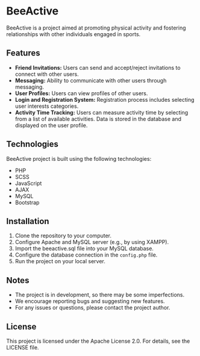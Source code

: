 # BeeActive

BeeActive is a project aimed at promoting physical activity and fostering relationships with other individuals engaged in sports.

## Features

- **Friend Invitations:** Users can send and accept/reject invitations to connect with other users.
- **Messaging:** Ability to communicate with other users through messaging.
- **User Profiles:** Users can view profiles of other users.
- **Login and Registration System:** Registration process includes selecting user interests categories.
- **Activity Time Tracking:** Users can measure activity time by selecting from a list of available activities. Data is stored in the database and displayed on the user profile.

## Technologies

BeeActive project is built using the following technologies:

- PHP
- SCSS
- JavaScript
- AJAX
- MySQL
- Bootstrap

## Installation

1. Clone the repository to your computer.
2. Configure Apache and MySQL server (e.g., by using XAMPP).
3. Import the beeactive.sql file into your MySQL database.
4. Configure the database connection in the `config.php` file.
5. Run the project on your local server.

## Notes

- The project is in development, so there may be some imperfections.
- We encourage reporting bugs and suggesting new features.
- For any issues or questions, please contact the project author.

## License

This project is licensed under the Apache License 2.0. For details, see the LICENSE file.



